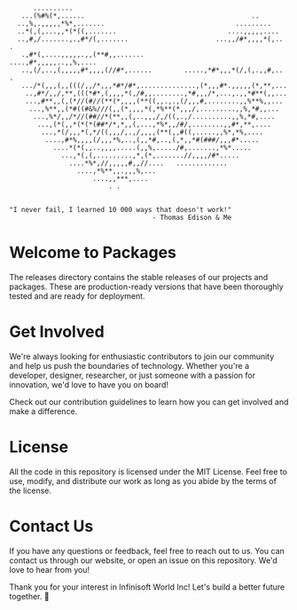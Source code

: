 ```
                                                                             
      ..........                                                                
   ...(%#%(*,......                                          ..                 
  ..,%,.,,,,,*%*,.......                                 .........              
  ..*(,(,...,,*(*((,.......                            ....,,,,,....            
  ..,#,/.......,.,#*/(,.......                      ...,,/#*,,,,*(,.. .         
   .,#*(,....,,,,,.,,(**#,,.......               ....,#*,,,,,..,,%,....         
   ..,(/,..,(,,,,,#*,,,,(//#*,......        .....,*#*,,,*(/,(,.,,#,.. .         
   .../*(,,,(,,(((/,,/*,,,*#*/#*,..............,(*,,,#*.,,,,,(*,**,...          
    ..,#*/,,/,**,(((*#*,(,,,,*(,/#,,........,*#,,,/*,...,.,,*#**(,,...          
    ...,#**,,(,(*//(#//(**(*,,,,(**((,,.,.,(/,,,#,........,,%**%,,...           
     ...,%**,,(*#((#&%///(,,(*,,,,*(,*%**(*,,,/,.........,,%,*#,,...            
      ...,%*/,,/*//(##//*(**,,(,..,,,/,/((,.,/..........,,%,*#,....             
       ...,(*(,,*(*(*(##*/*,*,,(,...,*%*,,/#/,........,,#*,**,....              
        ...,*(/,,,*(,*/((,,,/,.,/,,,,(**(,,#((,.....,,%*,*%,....                
         ....,#*%,,,,(/,,,*%,..,(,,*#,..,(,*,,*#(###/,,,#*.....                 
           ....*(*(,,..,,,,.....(,,%,...../#,.......,*%*.....                   
             ...,*(,(,.........,*,(*,.......//,,,,/#*.....                      
               ....*%*,//,,,,,#,,//....   .............                         
                 ....,*%**,,.,,,%,...                                           
                     ....,,***,....                                             
                         . .                                                    
                                                                                

"I never fail, I learned 10 000 ways that doesn't work!"                                                                                
                                    - Thomas Edison & Me
```

# Welcome to Packages
The releases directory contains the stable releases of our projects and packages. These are production-ready versions that have been thoroughly tested and are ready for deployment.

# Get Involved
We're always looking for enthusiastic contributors to join our community and help us push the boundaries of technology. Whether you're a developer, designer, researcher, or just someone with a passion for innovation, we'd love to have you on board!

Check out our contribution guidelines to learn how you can get involved and make a difference.

# License
All the code in this repository is licensed under the MIT License. Feel free to use, modify, and distribute our work as long as you abide by the terms of the license.

# Contact Us
If you have any questions or feedback, feel free to reach out to us. You can contact us through our website, or open an issue on this repository. We'd love to hear from you!

Thank you for your interest in Infinisoft World Inc! Let's build a better future together. 🚀